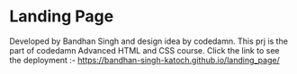 # Landing Page
Developed by Bandhan Singh and design idea by codedamn.
This prj is the part of codedamn Advanced HTML and CSS course.
Click the link to see the deployment :- https://bandhan-singh-katoch.github.io/landing_page/
